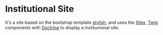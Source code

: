 # Institutional Site

It's a site based on the bootstrap template [stylish](https://blackrockdigital.github.io/startbootstrap-stylish-portfolio/), and uses the [Silex](https://silex.sensiolabs.org/), [Twig](https://twig.sensiolabs.org/) components with [Doctrine](http://www.doctrine-project.org/projects/orm.html) to display a institunional site.